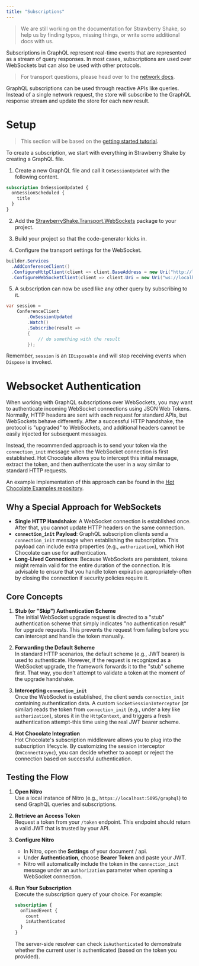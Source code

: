 ```yaml
---
title: "Subscriptions"
---
```


> We are still working on the documentation for Strawberry Shake, so help us by finding typos, missing things, or write some additional docs with us.

Subscriptions in GraphQL represent real-time events that are represented as a stream of query responses. In most cases, subscriptions are used over WebSockets but can also be used with other protocols.

> For transport questions, please head over to the [network docs](/docs/strawberryshake/v13/networking).

GraphQL subscriptions can be used through reactive APIs like queries. Instead of a single network request, the store will subscribe to the GraphQL response stream and update the store for each new result.

# Setup

> This section will be based on the [getting started tutorial](/docs/strawberryshake/v13/get-started).

To create a subscription, we start with everything in Strawberry Shake by creating a GraphQL file.

1. Create a new GraphQL file and call it `OnSessionUpdated` with the following content.

```graphql
subscription OnSessionUpdated {
  onSessionScheduled {
    title
  }
}
```

2. Add the [StrawberryShake.Transport.WebSockets](https://www.nuget.org/packages/StrawberryShake.Transport.WebSockets) package to your project.

3. Build your project so that the code-generator kicks in.

4. Configure the transport settings for the WebSocket.

```csharp
builder.Services
  .AddConferenceClient()
  .ConfigureHttpClient(client => client.BaseAddress = new Uri("http://localhost:5050/graphql"))
  .ConfigureWebSocketClient(client => client.Uri = new Uri("ws://localhost:5050/graphql"));
```

5. A subscription can now be used like any other query by subscribing to it.

```csharp
var session =
    ConferenceClient
        .OnSessionUpdated
        .Watch()
        .Subscribe(result =>
        {
            // do something with the result
        });
```

Remember, `session` is an `IDisposable` and will stop receiving events when `Dispose` is invoked.

# Websocket Authentication

When working with GraphQL subscriptions over WebSockets, you may want to authenticate incoming WebSocket connections using JSON Web Tokens. Normally, HTTP headers are sent with each request for standard APIs, but WebSockets behave differently. After a successful HTTP handshake, the protocol is "upgraded" to WebSockets, and additional headers cannot be easily injected for subsequent messages.

Instead, the recommended approach is to send your token via the `connection_init` message when the WebSocket connection is first established. Hot Chocolate allows you to intercept this initial message, extract the token, and then authenticate the user in a way similar to standard HTTP requests.

An example implementation of this approach can be found in the [Hot Chocolate Examples repository](https://github.com/ChilliCream/hotchocolate-examples/tree/master/misc/WebsocketAuthentication).

## Why a Special Approach for WebSockets

- **Single HTTP Handshake**: A WebSocket connection is established once. After that, you cannot update HTTP headers on the same connection.
- **`connection_init` Payload**: GraphQL subscription clients send a `connection_init` message when establishing the subscription. This payload can include extra properties (e.g., `authorization`), which Hot Chocolate can use for authentication.
- **Long-Lived Connections**: Because WebSockets are persistent, tokens might remain valid for the entire duration of the connection. It is advisable to ensure that you handle token expiration appropriately-often by closing the connection if security policies require it.

## Core Concepts

1. **Stub (or "Skip") Authentication Scheme**  
   The initial WebSocket upgrade request is directed to a "stub" authentication scheme that simply indicates "no authentication result" for upgrade requests. This prevents the request from failing before you can intercept and handle the token manually.

2. **Forwarding the Default Scheme**  
   In standard HTTP scenarios, the default scheme (e.g., JWT bearer) is used to authenticate. However, if the request is recognized as a WebSocket upgrade, the framework forwards it to the "stub" scheme first. That way, you don’t attempt to validate a token at the moment of the upgrade handshake.

3. **Intercepting `connection_init`**  
   Once the WebSocket is established, the client sends `connection_init` containing authentication data. A custom `SocketSessionInterceptor` (or similar) reads the token from `connection_init` (e.g., under a key like `authorization`), stores it in the `HttpContext`, and triggers a fresh authentication attempt-this time using the real JWT bearer scheme.

4. **Hot Chocolate Integration**  
   Hot Chocolate's subscription middleware allows you to plug into the subscription lifecycle. By customizing the session interceptor (`OnConnectAsync`), you can decide whether to accept or reject the connection based on successful authentication.

## Testing the Flow

1. **Open Nitro**  
   Use a local instance of Nitro (e.g., `https://localhost:5095/graphql`) to send GraphQL queries and subscriptions.

2. **Retrieve an Access Token**  
   Request a token from your `/token` endpoint. This endpoint should return a valid JWT that is trusted by your API.

3. **Configure Nitro**

   - In Nitro, open the **Settings** of your document / api.
   - Under **Authentication**, choose **Bearer Token** and paste your JWT.
   - Nitro will automatically include the token in the `connection_init` message under an `authorization` parameter when opening a WebSocket connection.

4. **Run Your Subscription**  
   Execute the subscription query of your choice. For example:

   ```graphql
   subscription {
     onTimedEvent {
       count
       isAuthenticated
     }
   }
   ```

   The server-side resolver can check `isAuthenticated` to demonstrate whether the current user is authenticated (based on the token you provided).
